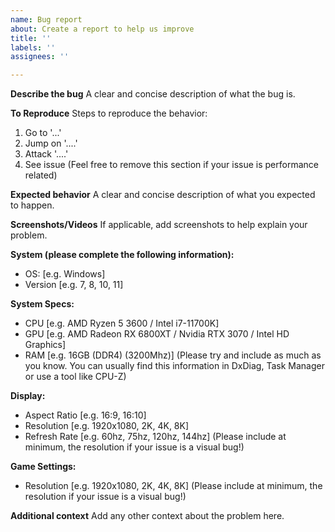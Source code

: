 ```yaml
---
name: Bug report
about: Create a report to help us improve
title: ''
labels: ''
assignees: ''

---
```


**Describe the bug**
A clear and concise description of what the bug is.

**To Reproduce**
Steps to reproduce the behavior:
1. Go to '...'
2. Jump on '....'
3. Attack '....'
4. See issue
(Feel free to remove this section if your issue is performance related)

**Expected behavior**
A clear and concise description of what you expected to happen.

**Screenshots/Videos**
If applicable, add screenshots to help explain your problem.

**System (please complete the following information):**
 - OS: [e.g. Windows]
 - Version [e.g. 7, 8, 10, 11]

**System Specs:**
 - CPU [e.g. AMD Ryzen  5 3600 / Intel i7-11700K]
 - GPU [e.g. AMD Radeon RX 6800XT / Nvidia RTX 3070 / Intel HD Graphics]
 - RAM [e.g. 16GB (DDR4) (3200Mhz)]
(Please try and include as much as you know. You can usually find this information in DxDiag, Task Manager or use a tool like CPU-Z)

**Display:**
 - Aspect Ratio [e.g. 16:9, 16:10]
 - Resolution [e.g. 1920x1080, 2K, 4K, 8K]
 - Refresh Rate [e.g. 60hz, 75hz, 120hz, 144hz]
(Please include at minimum, the resolution if your issue is a visual bug!)

**Game Settings:**
 - Resolution [e.g. 1920x1080, 2K, 4K, 8K]
(Please include at minimum, the resolution if your issue is a visual bug!)

**Additional context**
Add any other context about the problem here.
